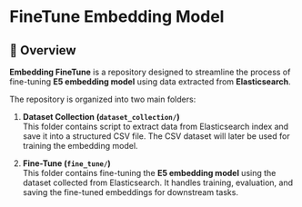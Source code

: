 # FineTune Embedding Model

## 📌 Overview

**Embedding FineTune** is a repository designed to streamline the process of fine-tuning **E5 embedding model** using data extracted from **Elasticsearch**.

The repository is organized into two main folders:

1. **Dataset Collection (`dataset_collection/`)**  
   This folder contains script to extract data from Elasticsearch index and save it into a structured CSV file. The CSV dataset will later be used for training the embedding model.

2. **Fine-Tune (`fine_tune/`)**  
   This folder contains fine-tuning the **E5 embedding model** using the dataset collected from Elasticsearch. It handles training, evaluation, and saving the fine-tuned embeddings for downstream tasks.
